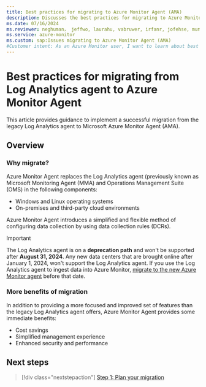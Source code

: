 ```yaml
---
title: Best practices for migrating to Azure Monitor Agent (AMA)
description: Discusses the best practices for migrating to Azure Monitor Agent (AMA) from the legacy Log Analytics agent.
ms.date: 07/16/2024
ms.reviewer: neghuman， jeffwo, laurahu, vabruwer, irfanr, jofehse, muniesa, amanan, v-weizhu
ms.service: azure-monitor
ms.custom: sap:Issues migrating to Azure Monitor Agent (AMA)
#Customer intent: As an Azure Monitor user, I want to learn about best practices for migrating to Azure Monitor Agent so that I can move on from using the legacy Log Analytics agent.
---
```

# Best practices for migrating from Log Analytics agent to Azure Monitor Agent

This article provides guidance to implement a successful migration from the legacy Log Analytics agent to Microsoft Azure Monitor Agent (AMA).

## Overview

### Why migrate?

Azure Monitor Agent replaces the Log Analytics agent (previously known as Microsoft Monitoring Agent (MMA) and Operations Management Suite (OMS) in the following components:

- Windows and Linux operating systems
- On-premises and third-party cloud environments

Azure Monitor Agent introduces a simplified and flexible method of configuring data collection by using data collection rules (DCRs).

> [!IMPORTANT]
> The Log Analytics agent is on a **deprecation path** and won't be supported after **August 31, 2024**. Any new data centers that are brought online after January 1, 2024, won't support the Log Analytics agent. If you use the Log Analytics agent to ingest data into Azure Monitor, [migrate to the new Azure Monitor agent](/azure/azure-monitor/agents/azure-monitor-agent-migration) before that date.

### More benefits of migration

In addition to providing a more focused and improved set of features than the legacy Log Analytics agent offers, Azure Monitor Agent provides some immediate benefits:

- Cost savings
- Simplified management experience
- Enhanced security and performance

## Next steps

> [!div class="nextstepaction"]
> [Step 1: Plan your migration](step-1-plan-your-migration.md)
